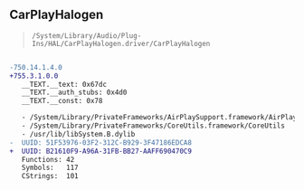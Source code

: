 ## CarPlayHalogen

> `/System/Library/Audio/Plug-Ins/HAL/CarPlayHalogen.driver/CarPlayHalogen`

```diff

-750.14.1.4.0
+755.3.1.0.0
   __TEXT.__text: 0x67dc
   __TEXT.__auth_stubs: 0x4d0
   __TEXT.__const: 0x78

   - /System/Library/PrivateFrameworks/AirPlaySupport.framework/AirPlaySupport
   - /System/Library/PrivateFrameworks/CoreUtils.framework/CoreUtils
   - /usr/lib/libSystem.B.dylib
-  UUID: 51F53976-03F2-312C-B929-3F47186EDCA8
+  UUID: B21610F9-A96A-31FB-BB27-AAFF690470C9
   Functions: 42
   Symbols:   117
   CStrings:  101

```
